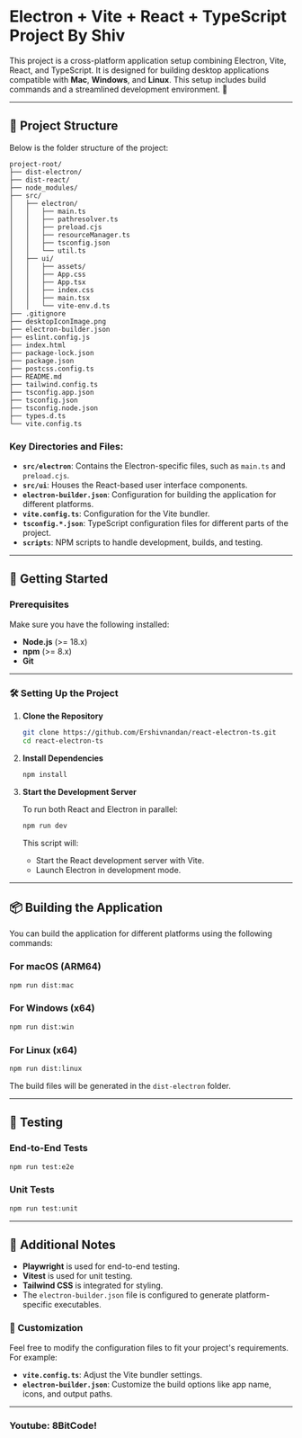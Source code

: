 # Electron + Vite + React + TypeScript Project By Shiv

This project is a cross-platform application setup combining Electron, Vite, React, and TypeScript. It is designed for building desktop applications compatible with **Mac**, **Windows**, and **Linux**. This setup includes build commands and a streamlined development environment. 🚀

---

## 📂 Project Structure

Below is the folder structure of the project:

```
project-root/
├── dist-electron/
├── dist-react/
├── node_modules/
├── src/
│   ├── electron/
│   │   ├── main.ts
│   │   ├── pathresolver.ts
│   │   ├── preload.cjs
│   │   ├── resourceManager.ts
│   │   ├── tsconfig.json
│   │   └── util.ts
│   ├── ui/
│   │   ├── assets/
│   │   ├── App.css
│   │   ├── App.tsx
│   │   ├── index.css
│   │   ├── main.tsx
│   │   └── vite-env.d.ts
├── .gitignore
├── desktopIconImage.png
├── electron-builder.json
├── eslint.config.js
├── index.html
├── package-lock.json
├── package.json
├── postcss.config.ts
├── README.md
├── tailwind.config.ts
├── tsconfig.app.json
├── tsconfig.json
├── tsconfig.node.json
├── types.d.ts
└── vite.config.ts
```

### Key Directories and Files:

- **`src/electron`**: Contains the Electron-specific files, such as `main.ts` and `preload.cjs`.
- **`src/ui`**: Houses the React-based user interface components.
- **`electron-builder.json`**: Configuration for building the application for different platforms.
- **`vite.config.ts`**: Configuration for the Vite bundler.
- **`tsconfig.*.json`**: TypeScript configuration files for different parts of the project.
- **`scripts`**: NPM scripts to handle development, builds, and testing.

---

## 🚀 Getting Started

### Prerequisites

Make sure you have the following installed:

- **Node.js** (>= 18.x)
- **npm** (>= 8.x)
- **Git**

---

### 🛠️ Setting Up the Project

1. **Clone the Repository**

   ```bash
   git clone https://github.com/Ershivnandan/react-electron-ts.git
   cd react-electron-ts
   ```

2. **Install Dependencies**

   ```bash
   npm install
   ```

3. **Start the Development Server**

   To run both React and Electron in parallel:

   ```bash
   npm run dev
   ```

   This script will:
   - Start the React development server with Vite.
   - Launch Electron in development mode.

---

## 📦 Building the Application

You can build the application for different platforms using the following commands:

### For macOS (ARM64)

```bash
npm run dist:mac
```

### For Windows (x64)

```bash
npm run dist:win
```

### For Linux (x64)

```bash
npm run dist:linux
```

The build files will be generated in the `dist-electron` folder.

---

## 🧪 Testing

### End-to-End Tests

```bash
npm run test:e2e
```

### Unit Tests

```bash
npm run test:unit
```

---

## 🤔 Additional Notes

- **Playwright** is used for end-to-end testing.
- **Vitest** is used for unit testing.
- **Tailwind CSS** is integrated for styling.
- The `electron-builder.json` file is configured to generate platform-specific executables.

### 🔧 Customization

Feel free to modify the configuration files to fit your project's requirements. For example:

- **`vite.config.ts`**: Adjust the Vite bundler settings.
- **`electron-builder.json`**: Customize the build options like app name, icons, and output paths.

---

### Youtube:  8BitCode!



